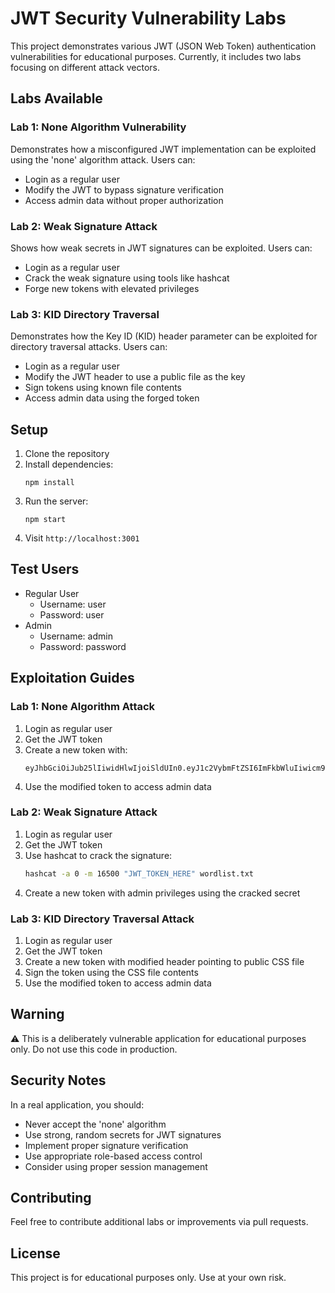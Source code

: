 # JWT Security Vulnerability Labs

This project demonstrates various JWT (JSON Web Token) authentication vulnerabilities for educational purposes. Currently, it includes two labs focusing on different attack vectors.

## Labs Available

### Lab 1: None Algorithm Vulnerability
Demonstrates how a misconfigured JWT implementation can be exploited using the 'none' algorithm attack. Users can:
- Login as a regular user
- Modify the JWT to bypass signature verification
- Access admin data without proper authorization

### Lab 2: Weak Signature Attack
Shows how weak secrets in JWT signatures can be exploited. Users can:
- Login as a regular user
- Crack the weak signature using tools like hashcat
- Forge new tokens with elevated privileges

### Lab 3: KID Directory Traversal
Demonstrates how the Key ID (KID) header parameter can be exploited for directory traversal attacks. Users can:
- Login as a regular user
- Modify the JWT header to use a public file as the key
- Sign tokens using known file contents
- Access admin data using the forged token

## Setup
1. Clone the repository
2. Install dependencies:
   ```
   npm install 
   ```
3. Run the server:
   ```
   npm start
   ```
4. Visit `http://localhost:3001`

## Test Users
- Regular User
  - Username: user
  - Password: user
- Admin
  - Username: admin
  - Password: password

## Exploitation Guides

### Lab 1: None Algorithm Attack
1. Login as regular user
2. Get the JWT token
3. Create a new token with:
   ```
   eyJhbGciOiJub25lIiwidHlwIjoiSldUIn0.eyJ1c2VybmFtZSI6ImFkbWluIiwicm9sZSI6ImFkbWluIn0.
   ```
4. Use the modified token to access admin data

### Lab 2: Weak Signature Attack
1. Login as regular user
2. Get the JWT token
3. Use hashcat to crack the signature:
   ```bash
   hashcat -a 0 -m 16500 "JWT_TOKEN_HERE" wordlist.txt
   ```
4. Create a new token with admin privileges using the cracked secret

### Lab 3: KID Directory Traversal Attack
1. Login as regular user
2. Get the JWT token
3. Create a new token with modified header pointing to public CSS file
4. Sign the token using the CSS file contents
5. Use the modified token to access admin data

## Warning
⚠️ This is a deliberately vulnerable application for educational purposes only. Do not use this code in production.

## Security Notes
In a real application, you should:
- Never accept the 'none' algorithm
- Use strong, random secrets for JWT signatures
- Implement proper signature verification
- Use appropriate role-based access control
- Consider using proper session management

## Contributing
Feel free to contribute additional labs or improvements via pull requests.

## License
This project is for educational purposes only. Use at your own risk.

